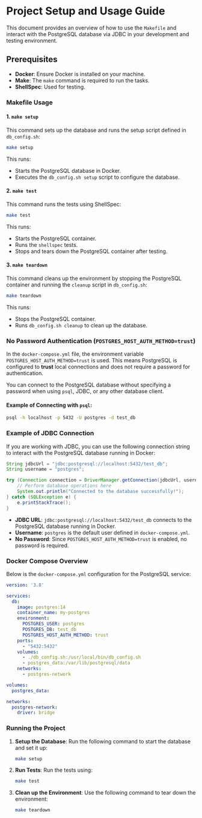 # Project Setup and Usage Guide

This document provides an overview of how to use the `Makefile` and interact with the PostgreSQL database via JDBC in your development and testing environment.

## Prerequisites
- **Docker**: Ensure Docker is installed on your machine.
- **Make**: The `make` command is required to run the tasks.
- **ShellSpec**: Used for testing.

### Makefile Usage

#### 1. `make setup`
This command sets up the database and runs the setup script defined in `db_config.sh`:

```bash
make setup
```

This runs:
- Starts the PostgreSQL database in Docker.
- Executes the `db_config.sh setup` script to configure the database.

#### 2. `make test`
This command runs the tests using ShellSpec:

```bash
make test
```

This runs:
- Starts the PostgreSQL container.
- Runs the `shellspec` tests.
- Stops and tears down the PostgreSQL container after testing.

#### 3. `make teardown`
This command cleans up the environment by stopping the PostgreSQL container and running the `cleanup` script in `db_config.sh`:

```bash
make teardown
```

This runs:
- Stops the PostgreSQL container.
- Runs `db_config.sh cleanup` to clean up the database.

### No Password Authentication (`POSTGRES_HOST_AUTH_METHOD=trust`)

In the `docker-compose.yml` file, the environment variable `POSTGRES_HOST_AUTH_METHOD=trust` is used. This means PostgreSQL is configured to **trust** local connections and does not require a password for authentication.

You can connect to the PostgreSQL database without specifying a password when using `psql`, JDBC, or any other database client.

#### Example of Connecting with `psql`:
```bash
psql -h localhost -p 5432 -U postgres -d test_db
```

### Example of JDBC Connection

If you are working with JDBC, you can use the following connection string to interact with the PostgreSQL database running in Docker:

```java
String jdbcUrl = "jdbc:postgresql://localhost:5432/test_db";
String username = "postgres";

try (Connection connection = DriverManager.getConnection(jdbcUrl, username, null)) {
    // Perform database operations here
    System.out.println("Connected to the database successfully!");
} catch (SQLException e) {
    e.printStackTrace();
}
```

- **JDBC URL**: `jdbc:postgresql://localhost:5432/test_db` connects to the PostgreSQL database running in Docker.
- **Username**: `postgres` is the default user defined in `docker-compose.yml`.
- **No Password**: Since `POSTGRES_HOST_AUTH_METHOD=trust` is enabled, no password is required.

### Docker Compose Overview

Below is the `docker-compose.yml` configuration for the PostgreSQL service:

```yaml
version: '3.8'

services:
  db:
    image: postgres:14
    container_name: my-postgres
    environment:
      POSTGRES_USER: postgres
      POSTGRES_DB: test_db
      POSTGRES_HOST_AUTH_METHOD: trust
    ports:
      - "5432:5432"
    volumes:
      - ./db_config.sh:/usr/local/bin/db_config.sh
      - postgres_data:/var/lib/postgresql/data
    networks:
      - postgres-network

volumes:
  postgres_data:

networks:
  postgres-network:
    driver: bridge
```

### Running the Project

1. **Setup the Database**: 
   Run the following command to start the database and set it up:
   ```bash
   make setup
   ```

2. **Run Tests**:
   Run the tests using:
   ```bash
   make test
   ```

3. **Clean up the Environment**:
   Use the following command to tear down the environment:
   ```bash
   make teardown
   ```

